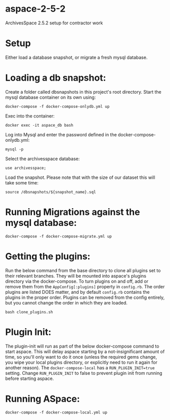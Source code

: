 # aspace-2-5-2
ArchivesSpace 2.5.2 setup for contractor work

# Setup
Either load a database snapshot, or migrate a fresh mysql database.

# Loading a db snapshot:
Create a folder called dbsnapshots in this project's root directory.
Start the mysql database container on its own using:
```
docker-compose -f docker-compose-onlydb.yml up
```
Exec into the container:
```
docker exec -it aspace_db bash
```
Log into Mysql and enter the password defined in the docker-compose-onlydb.yml:
```
mysql -p
```
Select the archivesspace database:
```
use archivesspace;
```
Load the snapshot. Please note that with the size of our dataset this will take some time:
```
source /dbsnapshots/${snapshot_name}.sql
```

# Running Migrations against the mysql database:
```
docker-compose -f docker-compose-migrate.yml up
```

# Getting the plugins:
Run the below command from the base directory to clone all plugins set to their relevant branches. They will be mounted into aspace's plugins directory via the docker-compose. To turn plugins on and off, add or remove them from the `AppConfig[:plugins]` property in `config.rb`. The order plugins are listed DOES matter, and by default `config.rb` contains the plugins in the proper order. Plugins can be removed from the config entirely, but you cannot change the order in which they are loaded.
```
bash clone_plugins.sh
``` 

# Plugin Init:
The plugin-init will run as part of the below docker-compose command to start aspace. This will delay aspace starting by a not-insignificant amount of time, so you'll only want to do it once (unless the required gems change, you wipe your local plugins directory, or explicitly need to run it again for another reason). The `docker-compose-local` has a `RUN_PLUGIN_INIT=true` setting. Change `RUN_PLUGIN_INIT` to false to prevent plugin init from running before starting aspace.

# Running ASpace:
```
docker-compose -f docker-compose-local.yml up
```